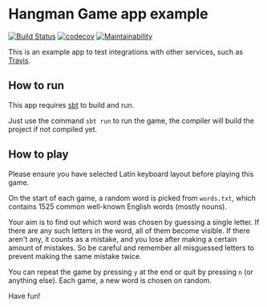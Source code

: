 # Hangman Game app example

[![Build Status](https://travis-ci.org/diht2016/HangmanGame.svg?branch=master)](https://travis-ci.org/diht2016/HangmanGame) [![codecov](https://codecov.io/gh/diht2016/HangmanGame/branch/master/graph/badge.svg)](https://codecov.io/gh/diht2016/HangmanGame) [![Maintainability](https://api.codeclimate.com/v1/badges/8ac8e2663ca4cc780d68/maintainability)](https://codeclimate.com/github/diht2016/HangmanGame/maintainability)

This is an example app to test integrations with other services, such as [Travis](https://travis-ci.org/).

## How to run

This app requires [sbt](https://www.scala-sbt.org/) to build and run.

Just use the command `sbt run` to run the game, the compiler will build the project if not compiled yet.

## How to play

Please ensure you have selected Latin keyboard layout before playing this game.

On the start of each game, a random word is picked from `words.txt`, which contains 1525 common well-known English words (mostly nouns).

Your aim is to find out which word was chosen by guessing a single letter. If there are any such letters in the word, all of them become visible. If there aren't any, it counts as a mistake, and you lose after making a certain amount of mistakes. So be careful and remember all misguessed letters to prevent making the same mistake twice.

You can repeat the game by pressing `y` at the end or quit by pressing `n` (or anything else). Each game, a new word is chosen on random.

Have fun!

